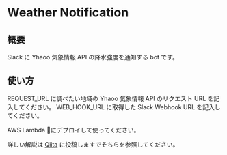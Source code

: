 # Weather Notification

## 概要

Slack に Yhaoo 気象情報 API の降水強度を通知する bot です。

## 使い方

REQUEST_URL に調べたい地域の Yhaoo 気象情報 API のリクエスト URL を記入してください。
WEB_HOOK_URL に取得した Slack Webhook URL を記入してください。

AWS Lambda にデプロイして使ってください。

詳しい解説は [Qiita](https://qiita.com/fruity/items/6f8972acb592631a43a0) に投稿しますでそちらを参照してください。
